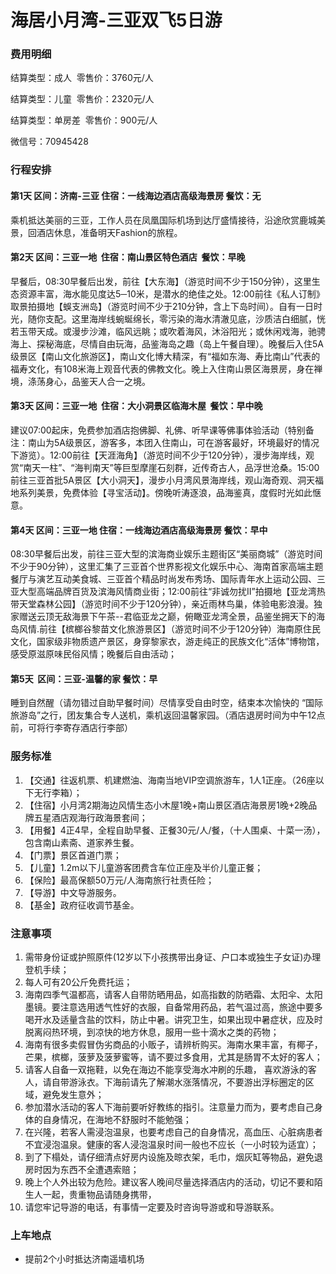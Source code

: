 # 海居小月湾-三亚双飞5日游

### 费用明细

结算类型：成人  零售价：3760元/人

结算类型：儿童  零售价：2320元/人

结算类型：单房差  零售价：900元/人

微信号：70945428

### 行程安排

#### 第1天 区间：济南-三亚 住宿：一线海边酒店高级海景房 餐饮：无

乘机抵达美丽的三亚，工作人员在凤凰国际机场到达厅盛情接待，沿途欣赏鹿城美景，回酒店休息，准备明天Fashion的旅程。

#### 第2天 区间：三亚一地  住宿：南山景区特色酒店  餐饮：早晚

早餐后，08:30早餐后出发，前往【大东海】（游览时间不少于150分钟），这里生态资源丰富，海水能见度达5─10米，是潜水的绝佳之处。12:00前往《私人订制》取景拍摄地【蜈支洲岛】（游览时间不少于210分钟，含上下岛时间）。自有一日时光，随你支配。这里海岸线蜿蜒绵长，零污染的海水清澈见底，沙质洁白细腻，恍若玉带天成。或漫步沙滩，临风远眺；或吹着海风，沐浴阳光；或休闲戏海，驰骋海上、探秘海底，尽情自由玩海，品鉴海岛之趣（岛上午餐自理）。晚餐后入住5A级景区【南山文化旅游区】，南山文化博大精深，有“福如东海、寿比南山”代表的福寿文化，有108米海上观音代表的佛教文化。晚上入住南山景区海景房，身在禅境，涤荡身心，品鉴天人合一之境。

#### 第3天 区间：三亚一地  住宿：大小洞景区临海木屋  餐饮：早中晚

建议07:00起床，免费参加酒店抱佛脚、礼佛、听早课等佛事体验活动（特别备注：南山为5A级景区，游客多，本团入住南山，可在游客最好，环境最好的情况下游览）。12:00前往【天涯海角】（游览时间不少于120分钟），漫步海岸线，观赏“南天一柱”、“海判南天”等巨型摩崖石刻群，近传奇古人，品浮世沧桑。15:00前往三亚首批5A景区【大小洞天】，漫步小月湾风景海岸线，观山海奇观、洞天福地系列美景，免费体验【寻宝活动】。傍晚听涛逐浪，品海鉴真，度假时光如此惬意。

#### 第4天 区间：三亚一地 住宿：一线海边酒店高级海景房 餐饮：早中

08:30早餐后出发，前往三亚大型的滨海商业娱乐主题街区“美丽商城”（游览时间不少于90分钟），这里汇集了三亚首个世界影视文化娱乐中心、海南首家高端主题餐厅与演艺互动美食城、三亚首个精品时尚发布秀场、国际青年水上运动公园、三亚大型高端品牌百货及滨海风情商业街；12:00前往“非诚勿扰II”拍摄地【亚龙湾热带天堂森林公园】（游览时间不少于120分钟），亲近雨林鸟巢，体验电影浪漫。独家赠送云顶无敌海景下午茶--君临亚龙之巅，俯瞰亚龙湾全景，品鉴坐拥天下的海岛风情.前往【槟榔谷黎苗文化旅游景区】（游览时间不少于120分钟）海南原住民文化，国家级非物质遗产景区，身穿黎家衣，游走纯正的民族文化“活体”博物馆，感受原滋原味民俗风情；晚餐后自由活动；

#### 第5天  区间：三亚-温馨的家 餐饮：早

睡到自然醒（请勿错过自助早餐时间）尽情享受自由时空，结束本次愉快的 “国际旅游岛”之行，团友集合专人送机，乘机返回温馨家园。（酒店退房时间为中午12点前，可将行李寄存酒店行李部）

### 服务标准

1. 【交通】往返机票、机建燃油、海南当地VIP空调旅游车，1人1正座。（26座以下无行李箱）；
2. 【住宿】小月湾2期海边风情生态小木屋1晚+南山景区酒店海景房1晚+2晚品牌五星酒店观海行政海景套间；
3. 【用餐】4正4早，全程自助早餐、正餐30元/人/餐，（十人围桌、十菜一汤），包含南山素斋、道家养生餐。
4. 【门票】景区首道门票；
5. 【儿童】1.2m以下儿童游客团费含车位正座及半价儿童正餐；
6. 【保险】最高保额50万元/人海南旅行社责任险；
7. 【导游】中文导游服务。
8. 【基金】政府征收调节基金。

### 注意事项

1. 需带身份证或护照原件(12岁以下小孩携带出身证、户口本或独生子女证)办理登机手续；
2. 每人可有20公斤免费托运；
3. 海南四季气温都高，请客人自带防晒用品，如高指数的防晒霜、太阳伞、太阳墨镜。要注意选用透气性好的衣服，自备常用药品，若气温过高，旅途中要多喝开水及适量含盐的饮料，防止中暑。讲究卫生，如果出现中暑症状，应及时脱离闷热环境，到凉快的地方休息，服用一些十滴水之类的药物；
4. 海南有很多卖假冒伪劣商品的小贩子，请辨析购买。海南水果丰富，有椰子，芒果，槟榔，菠萝及菠萝蜜等，请不要过多食用，尤其是肠胃不太好的客人；
5. 请客人自备一双拖鞋，以免在海边不能享受海水冲刷的乐趣， 喜欢游泳的客人，请自带游泳衣。下海前请先了解潮水涨落情况，不要游出浮标圈定的区域，避免发生意外；
6. 参加潜水活动的客人下海前要听好教练的指引。注意量力而为，要考虑自己身体的自身情况，在海地不舒服时不能勉强；
7. 在兴隆，若客人需浸泡温泉，也要考虑自己的自身情况，高血压、心脏病患者不宜浸泡温泉。健康的客人浸泡温泉时间一般也不应长（一小时较为适宜）；
8. 到了下榻处，请仔细清点好房内设施及晾衣架，毛巾，烟灰缸等物品，避免退房时因为东西不全遭遇索赔；
9. 晚上个人外出较为危险。建议客人晚间尽量选择酒店内的活动，切记不要和陌生人一起，贵重物品请随身携带，
10. 请您牢记导游的电话，有事情一定要及时咨询导游或和导游联系。

### 上车地点

- 提前2个小时抵达济南遥墙机场
